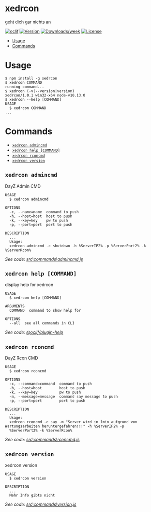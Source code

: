 xedrcon
=======

geht dich gar nichts an

[![oclif](https://img.shields.io/badge/cli-oclif-brightgreen.svg)](https://oclif.io)
[![Version](https://img.shields.io/npm/v/xedrcon.svg)](https://npmjs.org/package/xedrcon)
[![Downloads/week](https://img.shields.io/npm/dw/xedrcon.svg)](https://npmjs.org/package/xedrcon)
[![License](https://img.shields.io/npm/l/xedrcon.svg)](https://github.com/Xedon420/xedrcon/blob/master/package.json)

<!-- toc -->
* [Usage](#usage)
* [Commands](#commands)
<!-- tocstop -->
# Usage
<!-- usage -->
```sh-session
$ npm install -g xedrcon
$ xedrcon COMMAND
running command...
$ xedrcon (-v|--version|version)
xedrcon/1.0.1 win32-x64 node-v10.13.0
$ xedrcon --help [COMMAND]
USAGE
  $ xedrcon COMMAND
...
```
<!-- usagestop -->
# Commands
<!-- commands -->
* [`xedrcon admincmd`](#xedrcon-admincmd)
* [`xedrcon help [COMMAND]`](#xedrcon-help-command)
* [`xedrcon rconcmd`](#xedrcon-rconcmd)
* [`xedrcon version`](#xedrcon-version)

## `xedrcon admincmd`

DayZ Admin CMD

```
USAGE
  $ xedrcon admincmd

OPTIONS
  -c, --name=name  command to push
  -h, --host=host  host to push
  -k, --key=key    pw to push
  -p, --port=port  port to push

DESCRIPTION
  ...
  Usage:
  xedrcon admincmd -c shutdown -h %ServerIP2% -p %ServerPort2% -k %ServerRcon%
```

_See code: [src\commands\admincmd.js](https://github.com/Xedon420/xedrcon/blob/v1.0.1/src\commands\admincmd.js)_

## `xedrcon help [COMMAND]`

display help for xedrcon

```
USAGE
  $ xedrcon help [COMMAND]

ARGUMENTS
  COMMAND  command to show help for

OPTIONS
  --all  see all commands in CLI
```

_See code: [@oclif/plugin-help](https://github.com/oclif/plugin-help/blob/v2.2.3/src\commands\help.ts)_

## `xedrcon rconcmd`

DayZ Rcon CMD

```
USAGE
  $ xedrcon rconcmd

OPTIONS
  -c, --command=command  command to push
  -h, --host=host        host to push
  -k, --key=key          pw to push
  -m, --message=message  command say message to push
  -p, --port=port        port to push

DESCRIPTION
  ...
  Usage:
  xedrcon rconcmd -c say -m "Server wird in 1min aufgrund von Wartungsarbeiten heruntergefahren!!!" -h %ServerIP2% -p 
  %ServerPort2% -k %ServerRcon%
```

_See code: [src\commands\rconcmd.js](https://github.com/Xedon420/xedrcon/blob/v1.0.1/src\commands\rconcmd.js)_

## `xedrcon version`

xedrcon version

```
USAGE
  $ xedrcon version

DESCRIPTION
  ...
  Mehr Info gibts nicht
```

_See code: [src\commands\version.js](https://github.com/Xedon420/xedrcon/blob/v1.0.1/src\commands\version.js)_
<!-- commandsstop -->

